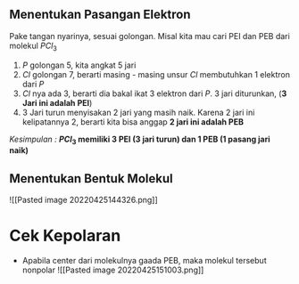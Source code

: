 ## Menentukan Pasangan Elektron
Pake tangan nyarinya, sesuai golongan. Misal kita mau cari PEI dan PEB dari molekul $PCl_{3}$
1. $P$ golongan 5, kita angkat 5 jari
2. $Cl$ golongan 7, berarti masing - masing unsur $Cl$ membutuhkan 1 elektron dari $P$
3. $Cl$ nya ada 3, berarti dia bakal ikat 3 elektron dari $P$. 3 jari diturunkan, (**3 Jari ini adalah PEI**)
4. 3 Jari turun menyisakan 2 jari yang masih naik. Karena 2 jari ini kelipatannya 2, berarti kita bisa anggap **2 jari ini adalah PEB**

*Kesimpulan :*
**$PCl_3$  memiliki 3 PEI (3 jari turun) dan 1 PEB (1 pasang jari naik)**

## Menentukan Bentuk Molekul

![[Pasted image 20220425144326.png]]

# Cek Kepolaran
- Apabila center dari molekulnya gaada PEB, maka molekul tersebut nonpolar
![[Pasted image 20220425151003.png]]